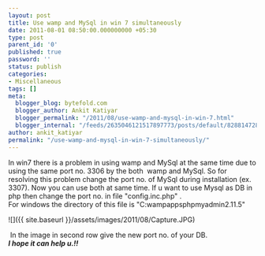 ```yaml
---
layout: post
title: Use wamp and MySql in win 7 simultaneously
date: 2011-08-01 08:50:00.000000000 +05:30
type: post
parent_id: '0'
published: true
password: ''
status: publish
categories:
- Miscellaneous
tags: []
meta:
  blogger_blog: bytefold.com
  blogger_author: Ankit Katiyar
  blogger_permalink: "/2011/08/use-wamp-and-mysql-in-win-7.html"
  blogger_internal: "/feeds/2635046121517897773/posts/default/8288147280827228923"
author: ankit_katiyar
permalink: "/use-wamp-and-mysql-in-win-7-simultaneously/"
---
```

In win7 there is a problem in using wamp and MySql at the same time due to using the same port no. 3306 by the both &nbsp;wamp and MySql.&nbsp;So for resolving this problem change the port no. of MySql during installation (ex. 3307). Now you can use both at same time. If u want to use Mysql as DB in php then change the port no. in file "config.inc.php" .  
For windows the directory of this file is "C:wampappsphpmyadmin2.11.5"

![]({{ site.baseurl }}/assets/images/2011/08/Capture.JPG)

&nbsp;In the image in second row give the new port no. of your DB.  
**_I hope it can help u.!!_**

